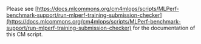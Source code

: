 Please see [https://docs.mlcommons.org/cm4mlops/scripts/MLPerf-benchmark-support/run-mlperf-training-submission-checker](https://docs.mlcommons.org/cm4mlops/scripts/MLPerf-benchmark-support/run-mlperf-training-submission-checker) for the documentation of this CM script.
